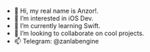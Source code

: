 - 👋 Hi, my real name is Anzor!.
- 👀 I’m interested in iOS Dev.
- 🌱 I’m currently learning Swift.
- 💞️ I’m looking to collaborate on cool projects.
- 📫 Telegram: @zanlabengine

<!---
ZanLab/ZanLab is a ✨ special ✨ repository because its `README.md` (this file) appears on your GitHub profile.
You can click the Preview link to take a look at your changes.
--->
